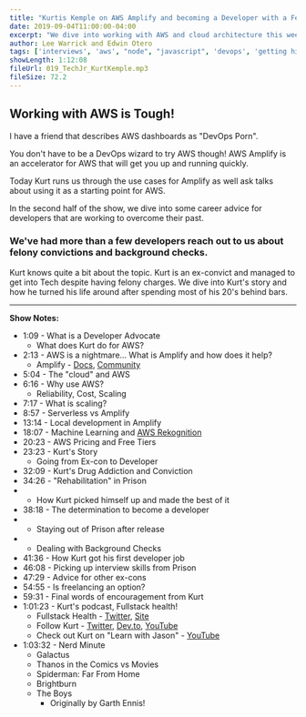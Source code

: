 ```yaml
---
title: "Kurtis Kemple on AWS Amplify and becoming a Developer with a Felony Conviction"
date: 2019-09-04T11:00:00-04:00
excerpt: "We dive into working with AWS and cloud architecture this week with Kurt Kemple, a developer advocate for AWS. Kurt teaches us about AWS Amplify and how to get started with AWS, and then shares his story about getting started in the Tech industry as an Ex-con."
author: Lee Warrick and Edwin Otero
tags: ['interviews', 'aws', "node", "javascript", 'devops', 'getting hired', 'kurtis kemple']
showLength: 1:12:08
fileUrl: 019_TechJr_KurtKemple.mp3
fileSize: 72.2
---
```


## Working with AWS is Tough!

I have a friend that describes AWS dashboards as "DevOps Porn".

You don't have to be a DevOps wizard to try AWS though! AWS Amplify is an accelerator for AWS that will get you up and running quickly.

Today Kurt runs us through the use cases for Amplify as well ask talks about using it as a starting point for AWS.

In the second half of the show, we dive into some career advice for developers that are working to overcome their past.

### We've had more than a few developers reach out to us about felony convictions and background checks.

Kurt knows quite a bit about the topic. Kurt is an ex-convict and managed to get into Tech despite having felony charges. We dive into Kurt's story and how he turned his life around after spending most of his 20's behind bars.

---
**Show Notes:**

* 1:09 - What is a Developer Advocate
  * What does Kurt do for AWS?
* 2:13 - AWS is a nightmare... What is Amplify and how does it help?
    * Amplify - [Docs](https://t.co/XwKRthYHNB?amp=1), [Community](https://amplify.aws/community/)
* 5:04 - The "cloud" and AWS
* 6:16 - Why use AWS?
  * Reliability, Cost, Scaling
* 7:17 - What is scaling?
* 8:57 - Serverless vs Amplify
* 13:14 - Local development in Amplify
* 18:07 - Machine Learning and [AWS Rekognition](https://aws.amazon.com/rekognition/)
* 20:23 - AWS Pricing and Free Tiers
* 23:23 - Kurt's Story
  * Going from Ex-con to Developer
* 32:09 - Kurt's Drug Addiction and Conviction
* 34:26 - "Rehabilitation" in Prison
*   * How Kurt picked himself up and made the best of it
* 38:18 - The determination to become a developer
*   * Staying out of Prison after release
*   * Dealing with Background Checks
* 41:36 - How Kurt got his first developer job
* 46:08 - Picking up interview skills from Prison
* 47:29 - Advice for other ex-cons
* 54:55 - Is freelancing an option?
* 59:31 - Final words of encouragement from Kurt
* 1:01:23 - Kurt's podcast, Fullstack health!
  * Fullstack Health - [Twitter](https://twitter.com/FullstackHealth), [Site](https://fullstack.health/)
  * Follow Kurt - [Twitter](https://twitter.com/kurtiskemple), [Dev.to](https://t.co/pgxv06iyMV?amp=1), [YouTube](https://www.youtube.com/channel/UCOnaEARRnazjG2m7HvfEYpg)
  * Check out Kurt on "Learn with Jason" - [YouTube](https://www.youtube.com/watch?v=U6trl0_ynuM)
* 1:03:32 - Nerd Minute
  * Galactus
  * Thanos in the Comics vs Movies
  * Spiderman: Far From Home
  * Brightburn
  * The Boys
    * Originally by Garth Ennis!
